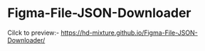# Figma-File-JSON-Downloader

Cilck to preview:- https://hd-mixture.github.io/Figma-File-JSON-Downloader/
